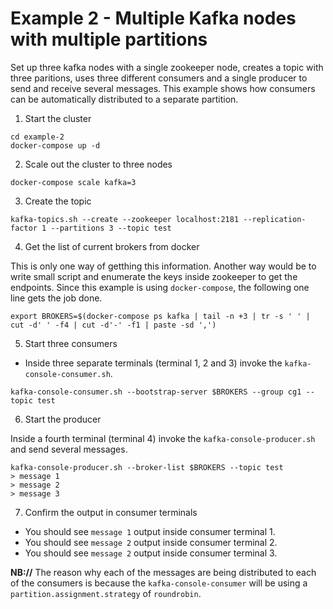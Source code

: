 # Example 2 - Multiple Kafka nodes with multiple partitions

Set up three kafka nodes with a single zookeeper node, creates a topic with three paritions, uses three different consumers and a single producer to send and receive several messages.  This example shows how consumers can be automatically distributed to a separate partition.

1. Start the cluster

```
cd example-2
docker-compose up -d
```

2. Scale out the cluster to three nodes

```
docker-compose scale kafka=3
```

3. Create the topic

```
kafka-topics.sh --create --zookeeper localhost:2181 --replication-factor 1 --partitions 3 --topic test
```

4. Get the list of current brokers from docker

This is only one way of getthing this information.  Another way would be to write small script and enumerate the keys inside zookeeper to get the endpoints.  Since this example is using `docker-compose`, the following one line gets the job done.

```
export BROKERS=$(docker-compose ps kafka | tail -n +3 | tr -s ' ' | cut -d' ' -f4 | cut -d'-' -f1 | paste -sd ',')
```

5. Start three consumers

 - Inside three separate terminals (terminal 1, 2 and 3) invoke the `kafka-console-consumer.sh`.  

```
kafka-console-consumer.sh --bootstrap-server $BROKERS --group cg1 --topic test
```

6. Start the producer

Inside a fourth terminal (terminal 4) invoke the `kafka-console-producer.sh` and send several messages.

```
kafka-console-producer.sh --broker-list $BROKERS --topic test
> message 1
> message 2
> message 3
```

7. Confirm the output in consumer terminals

- You should see `message 1` output inside consumer terminal 1.
- You should see `message 2` output inside consumer terminal 2.
- You should see `message 2` output inside consumer terminal 3.

**NB://** The reason why each of the messages are being distributed to each of the consumers is because the `kafka-console-consumer` will be using a `partition.assignment.strategy` of `roundrobin`.
